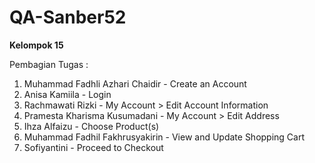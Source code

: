 # QA-Sanber52

**Kelompok 15**

Pembagian Tugas :
1. Muhammad Fadhli Azhari Chaidir - Create an Account
2. Anisa Kamiila - Login
3. Rachmawati Rizki - My Account > Edit Account Information
4. Pramesta Kharisma Kusumadani - My Account > Edit Address
5. Ihza Alfaizu - Choose Product(s)
6. Muhammad Fadhil Fakhrusyakirin - View and Update Shopping Cart
7. Sofiyantini - Proceed to Checkout

